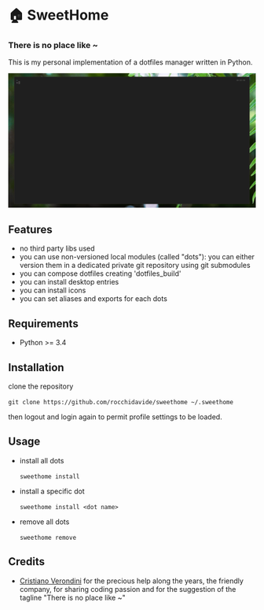 # 🏠 SweetHome
### There is no place like ~

This is my personal implementation of a dotfiles manager written in Python.

![](https://github.com/rocchidavide/sweethome/blob/master/docs/media/sweethome-install.gif)

## Features
- no third party libs used 
- you can use non-versioned local modules (called "dots"): you can either version them in a dedicated private git repository using git submodules
- you can compose dotfiles creating 'dotfiles_build'
- you can install desktop entries
- you can install icons
- you can set aliases and exports for each dots

## Requirements
- Python >= 3.4

## Installation

clone the repository

`git clone https://github.com/rocchidavide/sweethome ~/.sweethome`

then logout and login again to permit profile settings to be loaded.

## Usage

- install all dots

  `sweethome install`


- install a specific dot

  `sweethome install <dot name>`


- remove all dots

  `sweethome remove`

## Credits

- [Cristiano Verondini](http://www.verondini.it/) for the precious help along the years, the friendly company, for sharing coding passion and for the suggestion of the tagline "There is no place like ~"
